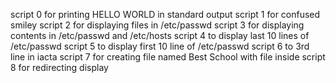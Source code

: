 script 0 for printing HELLO WORLD in standard output
script 1 for confused smiley
script 2 for displaying files in /etc/passwd
script 3 for displaying contents in /etc/passwd and /etc/hosts
script 4 to display last 10 lines of /etc/passwd
script 5 to display first 10 line of /etc/passwd
script 6 to 3rd line in iacta
script 7 for creating file named Best School with file inside
script 8 for redirecting display
